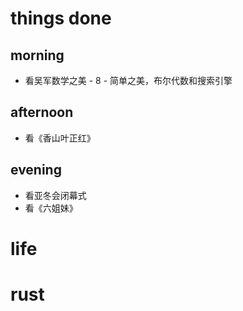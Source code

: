 # things done
## morning
* 看吴军数学之美 - 8 - 简单之美，布尔代数和搜索引擎
## afternoon
* 看《香山叶正红》
## evening
* 看亚冬会闭幕式
* 看《六姐妹》

# life

# rust
